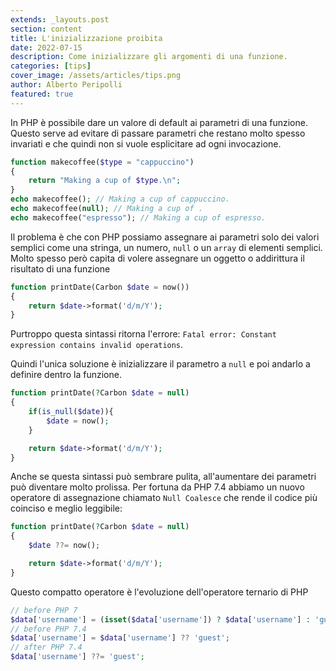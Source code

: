 ```yaml
---
extends: _layouts.post
section: content
title: L'inizializzazione proibita
date: 2022-07-15
description: Come inizializzare gli argomenti di una funzione.
categories: [tips]
cover_image: /assets/articles/tips.png
author: Alberto Peripolli
featured: true
---
```


In PHP è possibile dare un valore di default ai parametri di una funzione.  
Questo serve ad evitare di passare parametri che restano molto spesso invariati e che quindi non si vuole esplicitare ad ogni invocazione.
<!-- more -->
```php
function makecoffee($type = "cappuccino")
{
    return "Making a cup of $type.\n";
}
echo makecoffee(); // Making a cup of cappuccino.
echo makecoffee(null); // Making a cup of .
echo makecoffee("espresso"); // Making a cup of espresso.
```

Il problema è che con PHP possiamo assegnare ai parametri solo dei valori semplici come una stringa, un numero, `null` o un `array` di elementi semplici. 
Molto spesso però capita di volere assegnare un oggetto o addirittura il risultato di una funzione
```php
function printDate(Carbon $date = now())
{
    return $date->format('d/m/Y');
}
```

Purtroppo questa sintassi ritorna l'errore: `Fatal error: Constant expression contains invalid operations`.

Quindi l'unica soluzione è inizializzare il parametro a `null` e poi andarlo a definire dentro la funzione.

```php
function printDate(?Carbon $date = null)
{
    if(is_null($date)){
        $date = now();
    }

    return $date->format('d/m/Y');
}
```

Anche se questa sintassi può sembrare pulita, all'aumentare dei parametri può diventare molto prolissa.
Per fortuna da PHP 7.4 abbiamo un nuovo operatore di assegnazione chiamato `Null Coalesce` che rende il codice più coinciso e meglio leggibile:


```php
function printDate(?Carbon $date = null)
{
    $date ??= now();

    return $date->format('d/m/Y');
}
```

Questo compatto operatore è l'evoluzione dell'operatore ternario di PHP
```php
// before PHP 7
$data['username'] = (isset($data['username']) ? $data['username'] : 'guest');
// before PHP 7.4
$data['username'] = $data['username'] ?? 'guest';
// after PHP 7.4
$data['username'] ??= 'guest';
```
